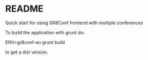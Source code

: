 # README #

Quick start for using GR8Conf frontend with multiple conferences


To build the application with grunt do:

ENV=gr8conf-eu grunt build 

to get a dist version.

